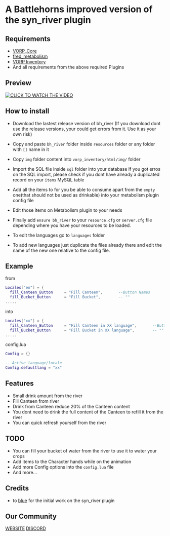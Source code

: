 # A Battlehorns improved version of the syn_river plugin

## Requirements
- [VORP_Core](https://github.com/VORPCORE/vorp-core-lua)
- [fred_metabolism](https://github.com/SirFreddie/fred_metabolism_free)
- [VORP Inventory](https://github.com/VORPCORE/vorp_inventory-lua)
- And all requirements from the above required Plugins

## Preview

[![CLICK TO WATCH THE VIDEO](https://img.youtube.com/vi/NTYyQLcEcwc/0.jpg)](https://www.youtube.com/watch?v=NTYyQLcEcwc)

## How to install
* Download the lastest release version of bh_river
(If you download dont use the release versions, your could get errors from it.
Use it as your own risk)
* Copy and paste ```bh_river``` folder inside ```resources``` folder or any folder with ```[]``` name in it
* Copy ```img``` folder content into ```vorp_inventory/html/img/``` folder
* Import the SQL file inside ```sql``` folder into your database
If you got erros on the SQL import, please check if you dont have already a duplicated record on your ```items``` MySQL table
* Add all the items to for you be able to consume apart from the ```empty``` one(that should not be used as drinkable) into your metabolism plugin config file
* Edit those items on Metabolism plugin to your needs
* Finally add ```ensure bh_river``` to your ```resource.cfg``` or ```server.cfg``` file depending where you have your resources to be loaded.

* To edit the languages go to ```languages``` folder
* To add new languages just duplicate the files already there and edit the name of the new one relative to the config file.

## Example

from
```lua
Locales["en"] = {
  fill_Canteen_Button     = "Fill Canteen",       --Button Names
  fill_Bucket_Button      = "Fill Bucket",        -- ""
.....
```
into
```lua
Locales["xx"] = {
  fill_Canteen_Button     = "Fill Canteen in XX language",       --Button Names
  fill_Bucket_Button      = "Fill Bucket in XX language",        -- ""
.....
```
config.lua
```lua
Config = {}

-- Active language/locale
Config.defaultlang = "xx"
```

## Features
* Small drink amount from the river
* Fill Canteen from river
* Drink from Canteen reduce 20% of the Canteen content
* You dont need to drink the full content of the Canteen to refill it from the river
* You can quick refresh yourself from the river
## TODO
* You can fill your bucket of water from the river to use it to water your crops
* Add items to the Character hands while on the animation
* Add more Config options into the ```config.lua``` file
* And more...

## Credits
- to [blue](https://github.com/kamelzarandah) for the initial work on the syn_river plugin

## Our Community
[WEBSITE](https://www.battlehorns.net) 
[DISCORD](https://discord.gg/59pmYGHEtD) 

